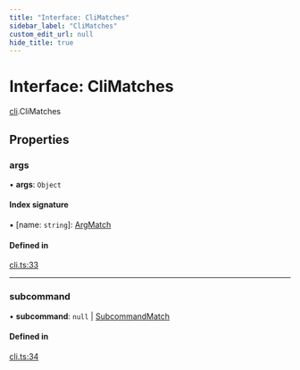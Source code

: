 ```yaml
---
title: "Interface: CliMatches"
sidebar_label: "CliMatches"
custom_edit_url: null
hide_title: true
---
```


# Interface: CliMatches

[cli](../modules/cli.md).CliMatches

## Properties

### args

• **args**: `Object`

#### Index signature

▪ [name: `string`]: [ArgMatch](cli.argmatch.md)

#### Defined in

[cli.ts:33](https://github.com/tauri-apps/tauri/blob/4bee3a7/tooling/api/src/cli.ts#L33)

___

### subcommand

• **subcommand**: ``null`` \| [SubcommandMatch](cli.subcommandmatch.md)

#### Defined in

[cli.ts:34](https://github.com/tauri-apps/tauri/blob/4bee3a7/tooling/api/src/cli.ts#L34)
